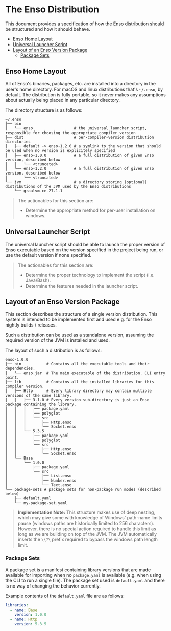 # The Enso Distribution
This document provides a specification of how the Enso distribution should
be structured and how it should behave.

<!-- MarkdownTOC levels="2,3" autolink="true" -->

- [Enso Home Layout](#enso-home-layout)
- [Universal Launcher Script](#universal-launcher-script)
- [Layout of an Enso Version Package](#layout-of-an-enso-version-package)
    - [Package Sets](#package-sets)

<!-- /MarkdownTOC -->

## Enso Home Layout
All of Enso's binaries, packages, etc. are installed into a directory in
the user's home directory. For macOS and linux distributions that's `~/.enso`,
by default. The distribution is fully portable, so it never makes any
assumptions about actually being placed in any particular directory.

The directory structure is as follows:

```
~/.enso
├── bin
│   └── enso                  # the universal launcher script, responsible for choosing the appropriate compiler version
├── dist                      # per-compiler-version distribution directories
│   ├── default -> enso-1.2.0 # a symlink to the version that should be used when no version is explicitely specified
│   ├── enso-1.0.0            # a full distribution of given Enso version, described below
│   │   └── <truncated>
│   └── enso-1.2.0            # a full distribution of given Enso version, described below
│       └── <truncated>
└── jvm                       # a directory storing (optional) distributions of the JVM used by the Enso distributions
    └── graalvm-ce-27.1.1
```

> The actionables for this section are:
>
> - Determine the appropriate method for per-user installation on windows.

## Universal Launcher Script
The universal launcher script should be able to launch the proper version of
Enso executable based on the version specified in the project being run,
or use the default version if none specified.

> The actionables for this section are:
>
> - Determine the proper technology to implement the script (i.e. Java/Bash).
> - Determine the features needed in the launcher script.

## Layout of an Enso Version Package
This section describes the structure of a single version distribution. This
system is intended to be implemented first and used e.g. for the Enso nightly
builds / releases.

Such a distribution can be used as a standalone version, assuming the required
version of the JVM is installed and used.

The layout of such a distribution is as follows:

```
enso-1.0.0
├── bin           # Contains all the executable tools and their dependencies.
│   └── enso.jar  # The main executable of the distribution. CLI entry point.
├── lib           # Contains all the installed libraries for this compiler version.
│   ├── Http      # Every library directory may contain multiple versions of the same library.
│   │   ├── 3.1.0 # Every version sub-directory is just an Enso package containing the library.
│   │   │   ├── package.yaml
│   │   │   ├── polyglot
│   │   │   └── src
│   │   │       ├── Http.enso
│   │   │       └── Socket.enso
│   │   └── 5.3.5
│   │       ├── package.yaml
│   │       ├── polyglot
│   │       └── src
│   │           ├── Http.enso
│   │           └── Socket.enso
│   └── Base
│       └── 1.0.0
│           ├── package.yaml
│           └── src
│               ├── List.enso
│               ├── Number.enso
│               └── Text.enso
└── package-sets # package sets for non-package run modes (described below)
    ├── default.yaml
    └── my-package-set.yaml
```

> **Implementation Note:**
> This structure makes use of deep nesting, which may give some with knowledge
> of Windows' path-name limits pause (windows paths are historically limited to
> 256 characters). However, there is no special action required to handle this
> limit as long as we are building on top of the JVM. The JVM automatically
> inserts the `\\?\` prefix required to bypass the windows path length limit.

### Package Sets
A package set is a manifest containing library versions that are made available
for importing when no `package.yaml` is available (e.g. when using the CLI to
run a single file). The package set used is `default.yaml` and there is no way
of changing the behavior currently.

Example contents of the `default.yaml` file are as follows:

```yaml
libraries:
  - name: Base
    version: 1.0.0
  - name: Http
    version: 5.3.5
```
